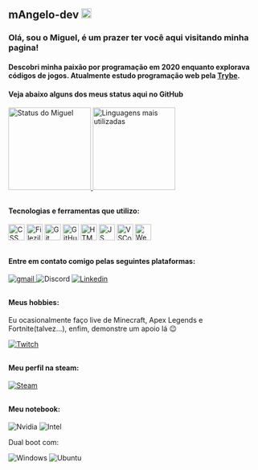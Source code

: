## mAngelo-dev <img height="20em" src="https://u3r3f6s2.rocketcdn.me/wp-content/uploads/2020/12/main_logo-e1621602371409.png">

### Olá, sou o Miguel, é um prazer ter você aqui visitando minha pagina!

#### Descobri minha paixão por programação em 2020 enquanto explorava códigos de jogos. Atualmente estudo programação web pela [Trybe](https://www.betrybe.com/).

#### Veja abaixo alguns dos meus status aqui no GitHub

<div>
    <a href="https://github.com/mAngelo-dev">
        <img height="164em" src="https://github-readme-stats.vercel.app/api?username=mAngelo-dev&count_private=true&show_icons=true&include_all_commits=true&theme=react&custom_title=Meu%20status%20no%20GitHub%0A%0A" alt="Status do Miguel"/>
        <img height="164em" src="https://github-readme-stats.vercel.app/api/top-langs/?username=mAngelo-dev&layout=compact&theme=react&card_width=244&custom_title=Linguagens" alt="Linguagens mais utilizadas">
    </a>
</div>

##  

#### Tecnologias e ferramentas que utilizo:

<div style="display: inline-block" >
    <img width="32px" src="https://cdn.jsdelivr.net/gh/devicons/devicon/icons/css3/css3-original.svg" alt="CSS">
    <img width="32px" src="https://cdn.jsdelivr.net/gh/devicons/devicon/icons/filezilla/filezilla-plain.svg" alt="Filezilla"> 
    <img width="32px" src="https://cdn.jsdelivr.net/gh/devicons/devicon/icons/git/git-original.svg" alt="Git">
    <img width="32px" src="https://cdn.jsdelivr.net/gh/devicons/devicon/icons/github/github-original.svg" alt="GitHub">
    <img width="32px" src="https://cdn.jsdelivr.net/gh/devicons/devicon/icons/html5/html5-original.svg" alt="HTML">
    <img width="32px" src="https://cdn.jsdelivr.net/gh/devicons/devicon/icons/javascript/javascript-original.svg" alt="JS">
    <img width="32px" src="https://cdn.jsdelivr.net/gh/devicons/devicon/icons/visualstudio/visualstudio-plain.svg" alt="VSCode">
    <img width="32px" src="https://upload.wikimedia.org/wikipedia/commons/thumb/c/c0/WebStorm_Icon.svg/1024px-WebStorm_Icon.svg.png" alt="WebStorm">
</div>

##  

#### Entre em contato comigo pelas seguintes plataformas:

<div style="display: inline-block" >
    <a href="mailto:m.angelodev@gmail.com">
	    <img src="https://img.shields.io/badge/Gmail-D14836?style=for-the-badge&logo=gmail&logoColor=white" alt="gmail"/>
    </a>
    <img src="https://img.shields.io/badge/Discord%3A%20nctisz%236969-7289DA?style=for-the-badge&logo=discord&logoColor=white" alt="Discord"/>
    <a href="https://www.linkedin.com/in/marsprog/">
        <img src="https://img.shields.io/badge/LinkedIn-0077B5?style=for-the-badge&logo=linkedin&logoColor=white" alt="Linkedin"/>
    </a>
</div>

##

#### Meus hobbies:

<p>Eu ocasionalmente faço live de Minecraft, Apex Legends e Fortnite(talvez...), enfim, demonstre um apoio lá 😉</p>
<div>
    <a href="https://www.twitch.tv/nctisz">
        <img src="https://img.shields.io/badge/Twitch-9146FF?style=for-the-badge&logo=twitch&logoColor=white" alt="Twitch"/>
    </a>
</div>

##

#### Meu perfil na steam:

<div>
    <a href="https://steamcommunity.com/id/nctisz">
        <img src="https://img.shields.io/badge/Steam-000000?style=for-the-badge&logo=steam&logoColor=white" alt="Steam">
    </a>
</div>

##

#### Meu notebook:

<div style="display: inline-block" >
    <img src="https://img.shields.io/badge/NVIDIA-GTX1050-76B900?style=for-the-badge&logo=nvidia&logoColor=white" alt="Nvidia">
    <img src="https://img.shields.io/badge/Intel-Core_i7_7700HQ-0071C5?style=for-the-badge&logo=intel&logoColor=white" alt="Intel">
    <p> Dual boot com:</p>
    <img src="https://img.shields.io/badge/Windows-10-0078D6?style=for-the-badge&logo=windows&logoColor=white" alt="Windows">
    <img src="https://img.shields.io/badge/Ubuntu-22.04LTS-E95420?style=for-the-badge&logo=ubuntu&logoColor=white" alt="Ubuntu">
</div>







